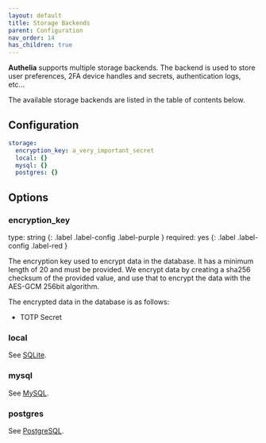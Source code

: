 ```yaml
---
layout: default
title: Storage Backends
parent: Configuration
nav_order: 14
has_children: true
---
```


**Authelia** supports multiple storage backends. The backend is used to store user preferences, 2FA device handles and 
secrets, authentication logs, etc...

The available storage backends are listed in the table of contents below.

## Configuration

```yaml
storage:
  encryption_key: a_very_important_secret
  local: {}
  mysql: {}
  postgres: {}
```

## Options

### encryption_key
<div markdown="1">
type: string
{: .label .label-config .label-purple }
required: yes
{: .label .label-config .label-red }
</div>

The encryption key used to encrypt data in the database. It has a minimum length of 20 and must be provided. We encrypt 
data by creating a sha256 checksum of the provided value, and use that to encrypt the data with the AES-GCM 256bit 
algorithm.

The encrypted data in the database is as follows:
- TOTP Secret

### local
See [SQLite](./sqlite.md).

### mysql
See [MySQL](./mysql.md).

### postgres
See [PostgreSQL](./postgres.md).